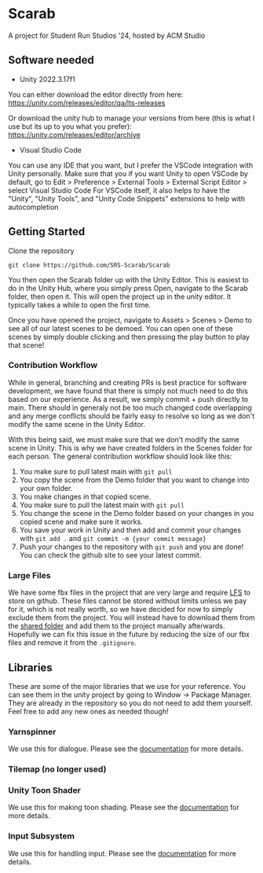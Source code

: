 # Scarab
A project for Student Run Studios '24, hosted by ACM Studio

## Software needed
- Unity 2022.3.17f1

You can either download the editor directly from here:
https://unity.com/releases/editor/qa/lts-releases

Or download the unity hub to manage your versions from here (this is what I use but its up to you what you prefer):
https://unity.com/releases/editor/archive

- Visual Studio Code

You can use any IDE that you want, but I prefer the VSCode integration with Unity personally.
Make sure that you if you want Unity to open VSCode by default, go to Edit > Preference > External Tools > External Script Editor > select Visual Studio Code
For VSCode itself, it also helps to have the "Unity", "Unity Tools", and "Unity Code Snippets" extensions to help with autocompletion

## Getting Started
Clone the repository
```
git clone https://github.com/SRS-Scarab/Scarab
```
You then open the Scarab folder up with the Unity Editor. This is easiest to do in the Unity Hub, where you simply press Open, navigate to the Scarab folder, then open it. This will open the project up in the unity editor. It typically takes a while to open the first time.

Once you have opened the project, navigate to Assets > Scenes > Demo to see all of our latest scenes to be demoed. You can open one of these scenes by simply double clicking and then pressing the play button to play that scene!

### Contribution Workflow
While in general, branching and creating PRs is best practice for software development, we have found that there is simply not much need to do this based on our experience. As a result, we simply commit + push directly to main. There should in generaly not be too much changed code overlapping and any merge conflicts should be fairly easy to resolve so long as we don't modify the same scene in the Unity Editor.

With this being said, we must make sure that we don't modify the same scene in Unity. This is why we have created folders in the Scenes folder for each person. The general contribution workflow should look like this:
1. You make sure to pull latest main with `git pull`
2. You copy the scene from the Demo folder that you want to change into your own folder.
3. You make changes in that copied scene.
4. You make sure to pull the latest main with `git pull`
5. You change the scene in the Demo folder based on your changes in you copied scene and make sure it works.
6. You save your work in Unity and then add and commit your changes with `git add .` and `git commit -m {your commit message}`
7. Push your changes to the repository with `git push` and you are done! You can check the github site to see your latest commit.

### Large Files
We have some fbx files in the project that are very large and require [LFS](https://docs.github.com/en/repositories/working-with-files/managing-large-files/about-large-files-on-github) to store on github. These files cannot be stored without limits unless we pay for it, which is not really worth, so we have decided for now to simply exclude them from the project. You will instead have to download them from the [shared folder](https://drive.google.com/drive/folders/1Q7_In3082NgcwwA1P7zGd9sCWOmkWYkN) and add them to the project manually afterwards. Hopefully we can fix this issue in the future by reducing the size of our fbx files and remove it from the `.gitignore`.

## Libraries
These are some of the major libraries that we use for your reference. You can see them in the unity project by going to Window -> Package Manager. They are already in the repository so you do not need to add them yourself. Feel free to add any new ones as needed though!
### Yarnspinner
We use this for dialogue. Please see the [documentation](https://docs.yarnspinner.dev/) for more details.
### Tilemap (no longer used)
### Unity Toon Shader
We use this for making toon shading. Please see the [documentation](https://docs.unity3d.com/Packages/com.unity.toonshader@0.10/manual/index.html) for more details.
### Input Subsystem
We use this for handling input. Please see the [documentation](https://docs.unity3d.com/Packages/com.unity.inputsystem@1.7/manual/index.html) for more details.
